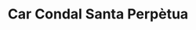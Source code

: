 ---
title: "Car Condal Santa Perpètua"
url: /santa-perpetua-de-mogoda/car-condal-santa-perpetua/
shop: Autowerkstatt
---